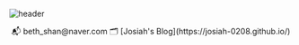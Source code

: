 ![header](https://capsule-render.vercel.app/api?type=waving&color=auto&height=200&section=header&text=Come%20in%20:\)&fontSize=64)  
<div align="center">
📬 beth_shan@naver.com  
🗂 [Josiah's Blog](https://josiah-0208.github.io/)

</div>

<!--
**josiah-0208/josiah-0208** is a ✨ _special_ ✨ repository because its `README.md` (this file) appears on your GitHub profile.

Here are some ideas to get you started:

- 🔭 I’m currently working on ...
- 🌱 I’m currently learning ...
- 👯 I’m looking to collaborate on ...
- 🤔 I’m looking for help with ...
- 💬 Ask me about ...
- 📫 How to reach me: ...
- 😄 Pronouns: ...
- ⚡ Fun fact: ...
-->
